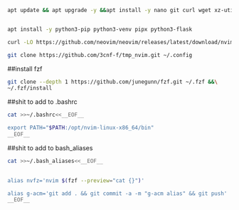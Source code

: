 ```bash
apt update && apt upgrade -y &&apt install -y nano git curl wget xz-utils zstd unzip iproute2 
```

```bash

apt install -y python3-pip python3-venv pipx python3-flask
```

```bash
curl -LO https://github.com/neovim/neovim/releases/latest/download/nvim-linux-x86_64.tar.gz &&rm -rf /opt/nvim &&tar -C /opt -xzf nvim-linux-x86_64.tar.gz &&\

git clone https://github.com/3cnf-f/tmp_nvim.git ~/.config
```
##install fzf

```bash
git clone --depth 1 https://github.com/junegunn/fzf.git ~/.fzf &&\
~/.fzf/install
```

##shit to add to .bashrc
```bash
cat >>~/.bashrc<<__EOF__

export PATH="$PATH:/opt/nvim-linux-x86_64/bin"
__EOF__
```

##shit to add to bash_aliases
```bash
cat >>~/.bash_aliases<<__EOF__
 

alias nvfz='nvim $(fzf --preview="cat {}")'

alias g-acm='git add . && git commit -a -m "g-acm alias" && git push'
__EOF__
```
